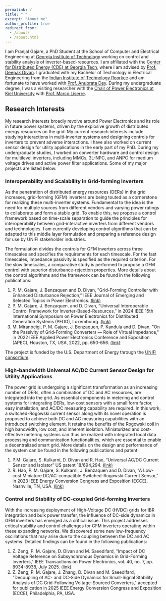 ```yaml
---
permalink: /
title: " "
excerpt: "About me"
author_profile: true
redirect_from: 
  - /about/
  - /about.html
---
```


I am Pranjal Gajare, a PhD Student at the School of Computer and Electrical Engineering at [Georgia Institute of Technology](https://www.gatech.edu/) working on control and stability analysis of inverter-based-resources. I am affiliated with the [Center for Distributed Energy (CDE) at Georgia Tech](https://cde.gatech.edu/), where I am advised by [Prof. Deepak Divan](https://ece.gatech.edu/directory/deepakraj-m-divan). I graduated with my Bachelor of Technology in Electrical Engineering from the [Indian Institute of Technology Roorkee](https://www.iitr.ac.in/) and am fortunate to have worked with [Prof. Anubrata Dey](https://www.iitr.ac.in/~EE/Anubrata_Dey). During my undergraduate degree, I was a visiting researcher with the [Chair of Power Electronics at Kiel University](https://www.uni-kiel.de/en/tf/research/institute-etit/power-electronics) with [Prof. Marco Liserre](https://www.uni-kiel.de/en/person/liserre-marco-50519).

## Research Interests

My research interests broadly revolve around Power Electronics and its role in future power systems, driven by the explosive growth of distributed energy resources on the grid. My current research interests include studying interactions in multi-inverter systems and designing controls for inverters to prevent adverse interactions. I have also worked on current sensor design for utility applications in the early part of my PhD. During my undergraduate studies, I worked on converter hardware and control design for multilevel inverters, including MMCs, 3L-NPC, and ANPC for medium voltage drives and active power filter applications. Some of my major projects are listed below:

### Interoperability and Scalability in Grid-forming Inverters 
As the penetration of distributed energy resources (DERs) in the grid increases, grid-forming (GFM) inverters are being touted as a cornerstone for realizing these multi-inverter systems. Fundamental to the idea is the need for multiple sources from different vendors and varying power ratings to collaborate and form a stable grid. To enable this, we propose a control framework based on time-scale separation to guide the principles for interoperability between grid-interactive inverters from different vendors and technologies. I am currently developing control algorithms that can be adapted to this middle layer formulation and preparing a reference design for use by UNIFI stakeholder industries. 

The formulation divides the controls for GFM inverters across three timescales and specifies the requirements for each timescale. For the fast timescales, impedance passivity is specified as the required criterion. For the slow timescales, a comparative study is performed to propose a GFM control with superior disturbance-rejection properties. More details about the control algorithms and the framework can be found in the following publications:

1. P. M. Gajare, J. Benzaquen and D. Divan, "Grid-Forming Controller with Enhanced Disturbance Rejection," IEEE Journal of Emerging and Selected Topics in Power Electronics. [(link)](https://ieeexplore.ieee.org/document/11007119)
2. P. M. Gajare, J. Benzaquen, and D. Divan, “Universal Interoperable Control Framework for Inverter-Based-Resources,” in 2024 IEEE 15th International Symposium on Power Electronics for Distributed Generation Systems (PEDG), Luxembourg. [(link)](https://ieeexplore.ieee.org/document/10667356)
3. M. Miranbeigi, P. M. Gajare, J. Benzaquen, P. Kandula and D. Divan, "On the Passivity of Grid-Forming Converters — Role of Virtual Impedance," in 2022 IEEE Applied Power Electronics Conference and Exposition (APEC), Houston, TX, USA, 2022, pp. 650-656. [(link)](https://ieeexplore.ieee.org/document/9773656)

The project is funded by the U.S. Department of Energy through the [UNIFI consortium](https://unificonsortium.org/).

### High-bandwidth Universal AC/DC Current Sensor Design for Utility Applications
The power grid is undergoing a significant transformation as an increasing number of DERs, often a combination of DC and AC resources, are integrated into the grid. As essential components in metering and control systems for integrating DERs, low-cost sensors with a small form factor, easy installation, and AC/DC measuring capability are required. In this work, a switched-Rogowski current sensor along with its novel operation is proposed to achieve both DC and AC measuring capabilities with an introduced switching element. It retains the benefits of the Rogowski coil in high bandwidth, low cost, and inherent isolation. Miniaturized and cost-effective metering systems can thus be realized with integrated local data processing and communication functionalities, which are essential to enable a decentralized smart grid. More details on the design and performance of the system can be found in the following publications and patent:

1. P.M. Gajare, S. Kulkarni, D. Divan and R. Hao, “Universal AC/DC Current Sensor and Isolator” US patent 18/694,294. [(link)](https://patentimages.storage.googleapis.com/28/e2/17/766b8de54b842e/US20250132089A1.pdf)
2. R. Hao, P. M. Gajare, S. Kulkarni, J. Benzaquen and D. Divan, “A Low-cost Miniature DC/AC-compatible Switched-Rogowski Current Sensor,” in 2023 IEEE Energy Conversion Congress and Exposition (ECCE), Nashville, TN, USA. [(link)](https://ieeexplore.ieee.org/abstract/document/10362623)

### Control and Stability of DC-coupled Grid-forming Inverters
With the increasing deployment of High-Voltage DC (HVDC) grids for IBR integration and bulk power transfer, the influence of DC-side dynamics in GFM inverters has emerged as a critical issue. This project addresses critical stability and control challenges for GFM inverters operating within these expanding networks. We discovered some new low-frequency oscillations that may arise due to the coupling between the DC and AC systems. Detailed findings can be found in the following publications:
1. Z. Zeng, P. M. Gajare, D. Divan and M. Saeedifard, "Impact of DC Voltage Reference on Subsynchronous Dynamics in Grid-Forming Inverters," IEEE Transactions on Power Electronics, vol. 40, no. 7, pp. 8934-8938, July 2025. [(link)](https://ieeexplore.ieee.org/document/10909605)
2. Z. Zeng, P. M. Gajare, J. Zhang, D. Divan and M. Saeedifard, "Decoupling of AC- and DC-Side Dynamics for Small-Signal Stability Analysis of DC Grid-Following Voltage-Sourced Converters," accepted for publication in 2025 IEEE Energy Conversion Congress and Exposition (ECCE), Philadelphia, PA, USA.

